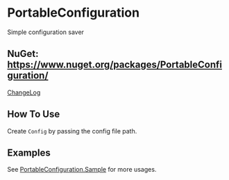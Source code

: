 # PortableConfiguration
Simple configuration saver

## NuGet: https://www.nuget.org/packages/PortableConfiguration/

[ChangeLog](doc/CHANGELOG.md)

## How To Use
Create `Config` by passing the config file path.

## Examples

See [PortableConfiguration.Sample](PortableConfiguration.Sample) for more usages.